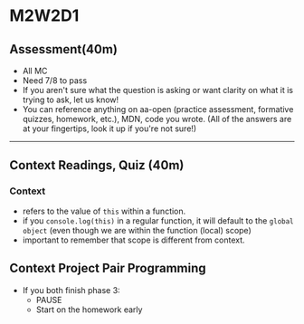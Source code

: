 # M2W2D1

## Assessment(40m)

- All MC
- Need 7/8 to pass
- If you aren't sure what the question is asking or want clarity on what it is trying to ask, let us know!
- You can reference anything on aa-open (practice assessment, formative quizzes, homework, etc.), MDN, code you wrote. (All of the answers are at your fingertips, look it up if you're not sure!)

---

## Context Readings, Quiz (40m)

### Context

- refers to the value of `this` within a function.
- if you `console.log(this)` in a regular function, it will default to the `global object` (even though we are within the function (local) scope)
- important to remember that scope is different from context.

## Context Project Pair Programming

- If you both finish phase 3:
  - PAUSE
  - Start on the homework early
